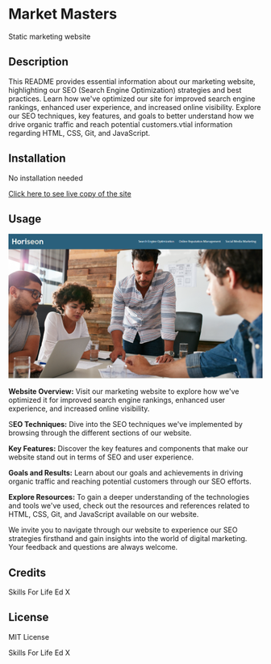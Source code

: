 # Market Masters

Static marketing website

## Description

This README provides essential information about our marketing website, highlighting our SEO (Search Engine Optimization) strategies and best practices. Learn how we've optimized our site for improved search engine rankings, enhanced user experience, and increased online visibility. Explore our SEO techniques, key features, and goals to better understand how we drive organic traffic and reach potential customers.vtial information regarding HTML, CSS, Git, and JavaScript.

## Installation

No installation needed

[Click here to see live copy of the site](https://lav3ll.github.io/Market-Masters/)

## Usage

![Alt Text](./assets/images/market-masters.png)

**Website Overview:** Visit our marketing website to explore how we've optimized it for improved search engine rankings, enhanced user experience, and increased online visibility.

S**EO Techniques:** Dive into the SEO techniques we've implemented by browsing through the different sections of our website.

**Key Features:** Discover the key features and components that make our website stand out in terms of SEO and user experience.

**Goals and Results:** Learn about our goals and achievements in driving organic traffic and reaching potential customers through our SEO efforts.

**Explore Resources:** To gain a deeper understanding of the technologies and tools we've used, check out the resources and references related to HTML, CSS, Git, and JavaScript available on our website.

We invite you to navigate through our website to experience our SEO strategies firsthand and gain insights into the world of digital marketing. Your feedback and questions are always welcome.

## Credits

Skills For Life
Ed X

## License

MIT License

Skills For Life
Ed X
